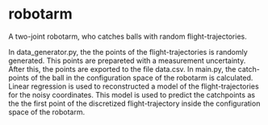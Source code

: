 # robotarm
A two-joint robotarm, who catches balls with random flight-trajectories.

In data_generator.py, the the points of the flight-trajectories is randomly generated. This points are prepareted with a measurement 
uncertainty. After this, the points are exported to the file data.csv. In main.py, the catch-points of the ball in the configuration space 
of the robotarm is calculated. Linear regression is used to reconstructed a model of the flight-trajectories for the noisy coordinates. This 
model is used to predict the catchpoints as the the first point of the discretized flight-trajectory inside the configuration space of the 
robotarm.
